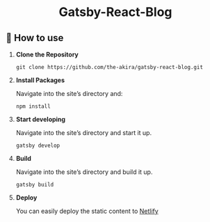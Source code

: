 <h1 align="center">
  Gatsby-React-Blog
</h1>

## 🚀 How to use

1.  **Clone the Repository**

    ```shell
    git clone https://github.com/the-akira/gatsby-react-blog.git
    ```

2.  **Install Packages**

    Navigate into the site’s directory and:

    ```shell
    npm install
    ```

3.  **Start developing**

    Navigate into the site’s directory and start it up.

    ```shell
    gatsby develop
    ```

4.  **Build**

    Navigate into the site’s directory and build it up.

    ```shell
    gatsby build
    ```

5.  **Deploy**

    You can easily deploy the static content to [Netlify](https://www.netlify.com/)

